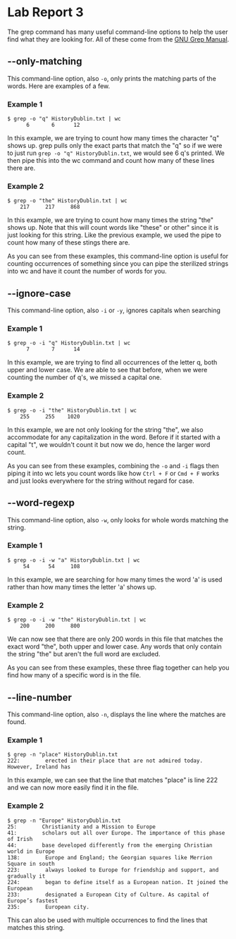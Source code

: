 # Lab Report 3
The grep command has many useful command-line options to help the user find what they are looking for. All of these come from the [GNU Grep Manual](https://www.gnu.org/software/grep/manual/grep.html).

## --only-matching
This command-line option, also `-o`, only prints the matching parts of the words. Here are examples of a few.
### Example 1
```
$ grep -o "q" HistoryDublin.txt | wc
      6       6      12
```
In this example, we are trying to count how many times the character "q" shows up. grep pulls only the exact parts that match the "q" so if we were to just run `grep -o "q" HistoryDublin.txt`, we would see 6 q's printed. We then pipe this into the wc command and count how many of these lines there are.
### Example 2
```
$ grep -o "the" HistoryDublin.txt | wc
    217     217     868
```
In this example, we are trying to count how many times the string "the" shows up. Note that this will count words like "these" or other" since it is just looking for this string. Like the previous example, we used the pipe to count how many of these stings there are.

As you can see from these examples, this command-line option is useful for counting occurrences of something since you can pipe the sterilized strings into wc and have it count the number of words for you.

## --ignore-case
This command-line option, also `-i` or `-y`, ignores capitals when searching
### Example 1
```
$ grep -o -i "q" HistoryDublin.txt | wc
      7       7      14
```
In this example, we are trying to find all occurrences of the letter q, both upper and lower case. We are able to see that before, when we were counting the number of q's, we missed a capital one. 
### Example 2
```
$ grep -o -i "the" HistoryDublin.txt | wc
    255     255    1020
```
In this example, we are not only looking for the string "the", we also accommodate for any capitalization in the word. Before if it started with a capital "t", we wouldn't count it but now we do, hence the larger word count.

As you can see from these examples, combining the `-o` and `-i` flags then piping it into wc lets you count words like how `Ctrl + F` or `Cmd + F` works and just looks everywhere for the string without regard for case.

## --word-regexp
This command-line option, also `-w`, only looks for whole words matching the string.
### Example 1
```
$ grep -o -i -w "a" HistoryDublin.txt | wc
     54      54     108
```
In this example, we are searching for how many times the word 'a' is used rather than how many times the letter 'a' shows up.
### Example 2
```
$ grep -o -i -w "the" HistoryDublin.txt | wc
    200     200     800
```
We can now see that there are only 200 words in this file that matches the exact word "the", both upper and lower case. Any words that only contain the string "the" but aren't the full word are excluded.

As you can see from these examples, these three flag together can help you find how many of a specific word is in the file.

## --line-number
This command-line option, also `-n`, displays the line where the matches are found.
### Example 1
```
$ grep -n "place" HistoryDublin.txt
222:        erected in their place that are not admired today. However, Ireland has
```
In this example, we can see that the line that matches "place" is line 222 and we can now more easily find it in the file.
### Example 2
```
$ grep -n "Europe" HistoryDublin.txt
25:        Christianity and a Mission to Europe
41:        scholars out all over Europe. The importance of this phase of Irish
44:        base developed differently from the emerging Christian world in Europe
138:        Europe and England; the Georgian squares like Merrion Square in south
223:        always looked to Europe for friendship and support, and gradually it
224:        began to define itself as a European nation. It joined the European
233:        designated a European City of Culture. As capital of Europe’s fastest
235:        European city.
```
This can also be used with multiple occurrences to find the lines that matches this string. 


